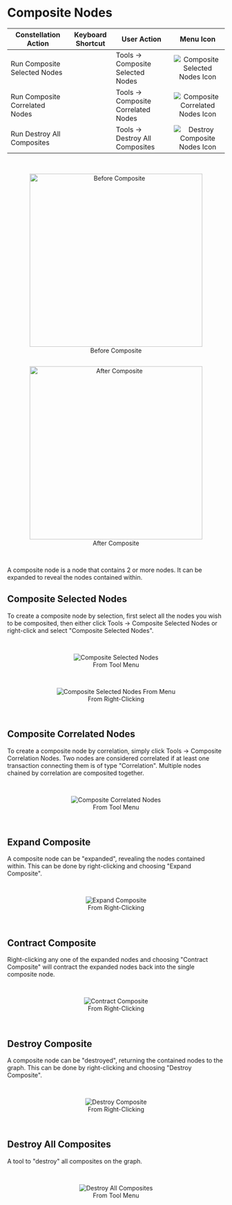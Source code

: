 # Composite Nodes

<table class="table table-striped">
<thead>
<tr class="header">
<th>Constellation Action</th>
<th>Keyboard Shortcut</th>
<th>User Action</th>
<th style="text-align: center;">Menu Icon</th>
</tr>
</thead>
<tbody>
<tr class="odd">
<td>Run Composite Selected Nodes</td>
<td></td>
<td>Tools -&gt; Composite Selected Nodes</td>
<td style="text-align: center;"><img src="../ext/docs/CoreInteractiveGraph/src/au/gov/asd/tac/constellation/graph/interaction/resources/compositeSelectedNodesIcon.png" alt="Composite Selected Nodes Icon" /></td>
</tr>
<tr class="even">
<td>Run Composite Correlated Nodes</td>
<td></td>
<td>Tools -&gt; Composite Correlated Nodes</td>
<td style="text-align: center;"><img src="../ext/docs/CoreInteractiveGraph/src/au/gov/asd/tac/constellation/graph/interaction/resources/compositeCorrelatedNodesIcon.png" alt="Composite Correlated Nodes Icon" /></td>
</tr>
<tr class="odd">
<td>Run Destroy All Composites</td>
<td></td>
<td>Tools -&gt; Destroy All Composites</td>
<td style="text-align: center;"><img src="../ext/docs/CoreInteractiveGraph/src/au/gov/asd/tac/constellation/graph/interaction/resources/destroyCompositeNodes.png" alt="Destroy Composite Nodes Icon" /></td>
</tr>
</tbody>
</table>

<br />
<div style="text-align: center">
    <figure style = "display: inline-block">
        <img height=400 src="../ext/docs/CoreInteractiveGraph/src/au/gov/asd/tac/constellation/graph/interaction/resources/BeforeComposite.png" alt="Before Composite" />
        <figcaption>Before Composite</figcaption>
    </figure>
    <figure style = "display: inline-block">
        <img height=400 src="../ext/docs/CoreInteractiveGraph/src/au/gov/asd/tac/constellation/graph/interaction/resources/AfterComposite.png" alt="After Composite" />
        <figcaption>After Composite</figcaption>
    </figure>
</div>
<br />

A composite node is a node that contains 2 or more nodes. 
It can be expanded to reveal the nodes contained within.


## Composite Selected Nodes
To create a composite node by selection, first select all the nodes you wish 
to be composited, then either click Tools -&gt; Composite Selected Nodes or 
right-click and select "Composite Selected Nodes".

<br />
<div style="text-align: center">
    <figure>
        <img src="../ext/docs/CoreInteractiveGraph/src/au/gov/asd/tac/constellation/graph/interaction/resources/CompositeSelectedNodes.png" alt="Composite Selected Nodes" />
        <figcaption>From Tool Menu</figcaption>
    </figure>
    <br />
    <figure>
        <img src="../ext/docs/CoreInteractiveGraph/src/au/gov/asd/tac/constellation/graph/interaction/resources/CompositeSelectedNodesFromMenu.png" alt="Composite Selected Nodes From Menu" />
        <figcaption>From Right-Clicking</figcaption>
    </figure>
</div>
<br />

## Composite Correlated Nodes
To create a composite node by correlation, simply click Tools -&gt; Composite 
Correlation Nodes. Two nodes are considered correlated if at least one 
transaction connecting them is of type "Correlation". Multiple nodes chained
by correlation are composited together.

<br />
<div style="text-align: center">
    <figure>
        <img src="../ext/docs/CoreInteractiveGraph/src/au/gov/asd/tac/constellation/graph/interaction/resources/CompositeCorrelatedNodes.png" alt="Composite Correlated Nodes" />
        <figcaption>From Tool Menu</figcaption>
    </figure>
</div>
<br />

## Expand Composite
A composite node can be "expanded", revealing the nodes contained within.
This can be done by right-clicking and choosing "Expand Composite".

<br />
<div style="text-align: center">
    <figure>
        <img src="../ext/docs/CoreInteractiveGraph/src/au/gov/asd/tac/constellation/graph/interaction/resources/ExpandComposite.png" alt="Expand Composite" />
        <figcaption>From Right-Clicking</figcaption>
    </figure>
</div>
<br />

## Contract Composite
Right-clicking any one of the expanded nodes and choosing "Contract Composite"
will contract the expanded nodes back into the single composite node.

<br />
<div style="text-align: center">
    <figure>
        <img src="../ext/docs/CoreInteractiveGraph/src/au/gov/asd/tac/constellation/graph/interaction/resources/ContractComposite.png" alt="Contract Composite" />
        <figcaption>From Right-Clicking</figcaption>
    </figure>
</div>
<br />

## Destroy Composite
A composite node can be "destroyed", returning the contained nodes to the graph.
This can be done by right-clicking and choosing "Destroy Composite".

<br />
<div style="text-align: center">
    <figure>
        <img src="../ext/docs/CoreInteractiveGraph/src/au/gov/asd/tac/constellation/graph/interaction/resources/DestroyComposite.png" alt="Destroy Composite" />
        <figcaption>From Right-Clicking</figcaption>
    </figure>
</div>
<br />

## Destroy All Composites
A tool to "destroy" all composites on the graph.

<br />
<div style="text-align: center">
    <figure>
        <img src="../ext/docs/CoreInteractiveGraph/src/au/gov/asd/tac/constellation/graph/interaction/resources/DestroyAllComposites.png" alt="Destroy All Composites" />
        <figcaption>From Tool Menu</figcaption>
    </figure>
</div>
<br />